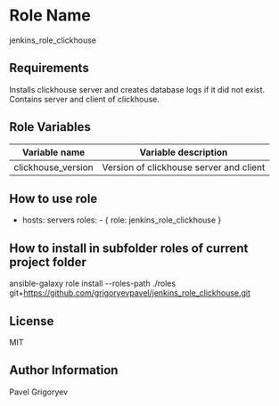 Role Name
=========

jenkins_role_clickhouse

Requirements
------------

Installs clickhouse server and creates database logs if it did not exist. Contains server and client of clickhouse.

Role Variables
--------------

| Variable name | Variable description |
|-------------|---------------------|
| clickhouse_version | Version of clickhouse server and client |
 
How to use role
----------------
 
  - hosts: servers
    roles:
        - { role: jenkins_role_clickhouse }

How to install in subfolder **roles** of current project folder
---------------

ansible-galaxy role install --roles-path ./roles git+https://github.com/grigoryevpavel/jenkins_role_clickhouse.git

License
-------

MIT

Author Information
------------------

Pavel Grigoryev

